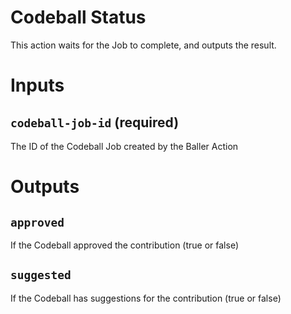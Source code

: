 # Codeball Status

This action waits for the Job to complete, and outputs the result.

# Inputs

## `codeball-job-id` (required)

The ID of the Codeball Job created by the Baller Action

# Outputs

## `approved`

If the Codeball approved the contribution (true or false)

## `suggested`

If the Codeball has suggestions for the contribution (true or false)

